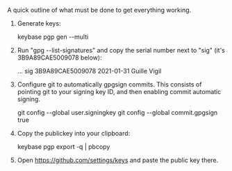A quick outline of what must be done to get everything working.

1) Generate keys:

    keybase pgp gen --multi

2) Run "gpg --list-signatures" and copy the serial number
   next to "sig" (it's 3B9A89CAE5009078 below):
   
    ...
    sig          3B9A89CAE5009078 2021-01-31  Guille Vigil

3) Configure git to automatically gpgsign commits. This consists of
   pointing git to your signing key ID, and then enabling commit
   automatic signing.

    git config --global user.signingkey <PUB-ID>
    git config --global commit.gpgsign true

4) Copy the publickey into your clipboard:

    keybase pgp export -q <PUB-ID> | pbcopy

5) Open https://github.com/settings/keys and paste the public key
   there. 